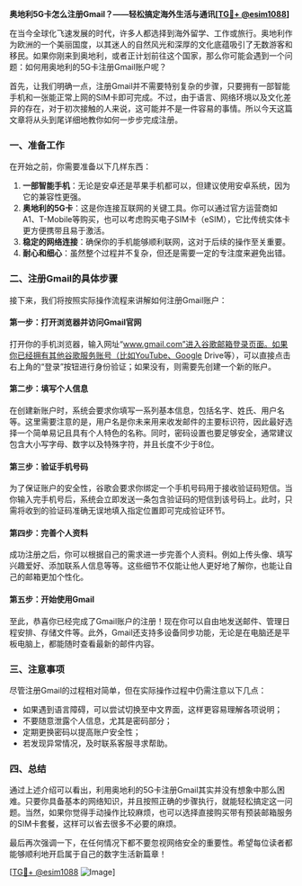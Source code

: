 **奥地利5G卡怎么注册Gmail？——轻松搞定海外生活与通讯[[TG💪+ @esim1088](https://t.me/s/esim1088)]**

在当今全球化飞速发展的时代，许多人都选择到海外留学、工作或旅行。奥地利作为欧洲的一个美丽国度，以其迷人的自然风光和深厚的文化底蕴吸引了无数游客和移民。如果你刚来到奥地利，或者正计划前往这个国家，那么你可能会遇到一个问题：如何用奥地利的5G卡注册Gmail账户呢？

首先，让我们明确一点，注册Gmail并不需要特别复杂的步骤，只要拥有一部智能手机和一张能正常上网的SIM卡即可完成。不过，由于语言、网络环境以及文化差异的存在，对于初次接触的人来说，这可能并不是一件容易的事情。所以今天这篇文章将从头到尾详细地教你如何一步步完成注册。

### **一、准备工作**
在开始之前，你需要准备以下几样东西：
1. **一部智能手机**：无论是安卓还是苹果手机都可以，但建议使用安卓系统，因为它的兼容性更强。
2. **奥地利的5G卡**：这是你连接互联网的关键工具。你可以通过官方运营商如A1、T-Mobile等购买，也可以考虑购买电子SIM卡（eSIM），它比传统实体卡更方便携带且易于激活。
3. **稳定的网络连接**：确保你的手机能够顺利联网，这对于后续的操作至关重要。
4. **耐心和细心**：虽然整个过程并不复杂，但还是需要一定的专注度来避免出错。

### **二、注册Gmail的具体步骤**
接下来，我们将按照实际操作流程来讲解如何注册Gmail账户：

#### **第一步：打开浏览器并访问Gmail官网**
打开你的手机浏览器，输入网址“www.gmail.com”进入谷歌邮箱登录页面。如果你已经拥有其他谷歌服务账号（比如YouTube、Google Drive等），可以直接点击右上角的“登录”按钮进行身份验证；如果没有，则需要先创建一个新的账户。

#### **第二步：填写个人信息**
在创建新账户时，系统会要求你填写一系列基本信息，包括名字、姓氏、用户名等。这里需要注意的是，用户名是你未来用来收发邮件的主要标识符，因此最好选择一个简单易记且具有个人特色的名称。同时，密码设置也要足够安全，通常建议包含大小写字母、数字以及特殊字符，并且长度不少于8位。

#### **第三步：验证手机号码**
为了保证账户的安全性，谷歌会要求你绑定一个手机号码用于接收验证码短信。当你输入完手机号后，系统会立即发送一条包含验证码的短信到该号码上。此时，只需将收到的验证码准确无误地填入指定位置即可完成验证环节。

#### **第四步：完善个人资料**
成功注册之后，你可以根据自己的需求进一步完善个人资料。例如上传头像、填写兴趣爱好、添加联系人信息等等。这些细节不仅能让他人更好地了解你，也能让自己的邮箱更加个性化。

#### **第五步：开始使用Gmail**
至此，恭喜你已经完成了Gmail账户的注册！现在你可以自由地发送邮件、管理日程安排、存储文件等。此外，Gmail还支持多设备同步功能，无论是在电脑还是平板电脑上，都能随时查看最新的邮件内容。

### **三、注意事项**
尽管注册Gmail的过程相对简单，但在实际操作过程中仍需注意以下几点：
- 如果遇到语言障碍，可以尝试切换至中文界面，这样更容易理解各项说明；
- 不要随意泄露个人信息，尤其是密码部分；
- 定期更换密码以提高账户安全性；
- 若发现异常情况，及时联系客服寻求帮助。

### **四、总结**
通过上述介绍可以看出，利用奥地利的5G卡注册Gmail其实并没有想象中那么困难。只要你具备基本的网络知识，并且按照正确的步骤执行，就能轻松搞定这一问题。当然，如果你觉得手动操作比较麻烦，也可以选择直接购买带有预装邮箱服务的SIM卡套餐，这样可以省去很多不必要的麻烦。

最后再次强调一下，在任何情况下都不要忽视网络安全的重要性。希望每位读者都能够顺利地开启属于自己的数字生活新篇章！

[[TG💪+ @esim1088](https://t.me/s/esim1088) ![Image](https://i.postimg.cc/4NQfJmqS/Snipaste-2025-05-13-00-14-12.png)]